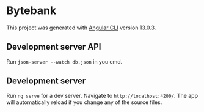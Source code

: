 # Bytebank

This project was generated with [Angular CLI](https://github.com/angular/angular-cli) version 13.0.3.

## Development server API

Run `json-server --watch db.json` in you cmd.

## Development server

Run `ng serve` for a dev server. Navigate to `http://localhost:4200/`. The app will automatically reload if you change any of the source files.
